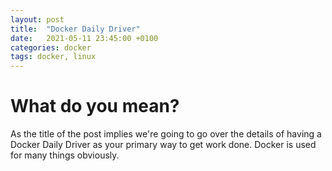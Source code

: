 ```yaml
---
layout: post
title:  "Docker Daily Driver"
date:   2021-05-11 23:45:00 +0100
categories: docker
tags: docker, linux
---
```


# What do you mean?
As the title of the post implies we're going to go over the details of having a Docker Daily Driver as your primary way to get work done. Docker is used for many things obviously.